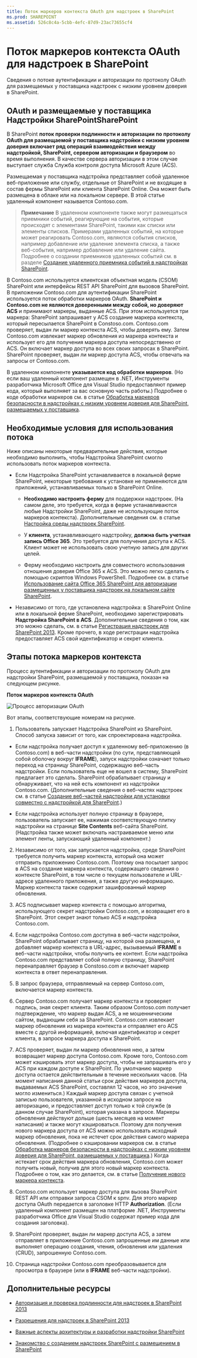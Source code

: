 ```yaml
---
title: Поток маркеров контекста OAuth для надстроек в SharePoint
ms.prod: SHAREPOINT
ms.assetid: 526c8c4a-5cbb-4efc-87d9-23ac73655cf4
---
```



# Поток маркеров контекста OAuth для надстроек в SharePoint
Сведения о потоке аутентификации и авторизации по протоколу OAuth для размещаемых у поставщика надстроек с низким уровнем доверия в SharePoint.
## OAuth и размещаемые у поставщика Надстройки SharePointSharePoint
<a name="OAuth_Actors"> </a>

В SharePoint **поток проверки подлинности и авторизации по протоколу OAuth для размещаемой у поставщика надстройки с низким уровнем доверия включает ряд операций взаимодействия между надстройкой, SharePoint, сервером авторизации и браузером** во время выполнения. В качестве сервера авторизации в этом случае выступает служба Служба контроля доступа Microsoft Azure (ACS).
  
    
    
Размещаемая у поставщика надстройка представляет собой удаленное веб-приложение или службу, отдельные от SharePoint и не входящие в состав фермы SharePoint или клиента SharePoint Online. Она может быть размещена в облаке или на локальном сервере. В этой статье удаленный компонент называется Contoso.com.
  
    
    

> **Примечание**
> В удаленном компоненте также могут размещаться приемники событий, реагирующие на события, которые происходят с элементами SharePoint, такими как списки или элементы списков. Примерами удаленных событий, на которые может реагировать Contoso.com, являются события списков, например добавление или удаление элемента списка, а также веб-события, например добавление или удаление сайта. Подробнее о создании приемников удаленных событий см. в разделе  [Создание удаленного приемника событий в надстройках SharePoint](create-a-remote-event-receiver-in-sharepoint-add-ins.md). 
  
    
    

В Contoso.com используется клиентская объектная модель (CSOM) SharePoint или интерфейсы REST API SharePoint для вызовов SharePoint. В приложении Contoso.com для аутентификации SharePoint используется поток обработки маркеров OAuth. **SharePoint и Contoso.com не являются доверенными между собой, но доверяют ACS** и принимают маркеры, выданные ACS. При этом используется три маркера: SharePoint запрашивает у ACS создание маркера контекста, который пересылается SharePoint в Constoso.com. Contoso.com проверяет, выдан ли маркер контекста ACS, чтобы доверять ему. Затем Contoso.com извлекает маркер обновления из маркера контекста и использует его для получения маркера доступа непосредственно от ACS. Он включает маркер доступа во всех своих запросах в SharePoint. SharePoint проверяет, выдан ли маркер доступа ACS, чтобы отвечать на запросы от Contoso.com.
  
    
    
В удаленном компоненте **указывается код обработки маркеров**. (Но если ваш удаленный компонент размещен в .NET, Инструменты разработчика Microsoft Office для Visual Studio предоставляют пример кода, который выполняет за вас основную часть работы.) Подробнее о коде обработки маркеров см. в статье [Обработка маркеров безопасности в надстройках с низким уровнем доверия для SharePoint, размещаемых у поставщика](handle-security-tokens-in-provider-hosted-low-trust-sharepoint-add-ins.md).
  
    
    

## Необходимые условия для использования потока
<a name="Prerequisites"> </a>

Ниже описаны некоторые предварительные действия, которые необходимо выполнить, чтобы Надстройка SharePoint смогло использовать поток маркеров контекста. 
  
    
    

- Если Надстройка SharePoint устанавливается в локальной ферме SharePoint, некоторые требования к установке не применяются для приложений, устанавливаемых только в SharePoint Online.
    
  - **Необходимо настроить ферму** для поддержки надстроек. (На самом деле, это требуется, когда в ферме устанавливаются любые Надстройки SharePoint, даже не использующие поток маркеров контекста). Дополнительные сведения см. в статье [Настройка среды надстроек SharePoint](http://technet.microsoft.com/ru-ru/library/fp161236%28v=office.15%29.aspx).
    
  
  - У **клиента**, устанавливающего надстройку, **должна быть учетная запись Office 365**. Это требуется для получения доступа к ACS. Клиент может не использовать свою учетную запись для других целей.
    
  
  - Ферму необходимо настроить для совместного использования отношения доверия Office 365 к ACS. Это можно легко сделать с помощью скриптов Windows PowerShell. Подробнее см. в статье  [Использование сайта Office 365 SharePoint для авторизации размещенных у поставщика надстроек на локальном сайте SharePoint](use-an-office-365-sharepoint-site-to-authorize-provider-hosted-add-ins-on-an-on.md).
    
  
- Независимо от того, где установлена надстройка: в SharePoint Online или в локальной ферме SharePoint, необходимо зарегистрировать **Надстройка SharePoint в ACS**. Дополнительные сведения о том, как это можно сделать, см. в статье [Регистрация надстроек для SharePoint 2013](register-sharepoint-add-ins-2013.md). Кроме прочего, в ходе регистрации надстройка предоставляет ACS свой идентификатор и секрет клиента.
    
  

## Этапы потока маркеров контекста
<a name="OAuth_ProcessFlowSteps"> </a>

Процесс аутентификации и авторизации по протоколу OAuth для надстройки SharePoint, размещаемой у поставщика, показан на следующем рисунке.
  
    
    

**Поток маркеров контекста OAuth**

  
    
    

  
    
    
![Процесс авторизации OAuth](images/833fcdcc-1755-438b-9ada-dce9646564c0.gif)
  
    
    
Вот этапы, соответствующие номерам на рисунке.
  
    
    

  
    
    

1. Пользователь запускает Надстройка SharePoint из SharePoint. Способ запуска зависит от того, как спроектирована надстройка.
    
  - Если надстройка получает доступ к удаленному веб-приложению (в Contoso.com) в веб-части надстройки (по сути, представляющей собой оболочку вокруг **IFRAME**), запуск надстройки означает только переход на страницу SharePoint, содержащую веб-часть надстройки. Если пользователь еще не вошел в систему, SharePoint предлагает это сделать. SharePoint обрабатывает страницу и обнаруживает, что на ней есть компонент из надстройки Contoso.com. (Дополнительные сведения о веб-частях надстроек см. в статье  [Создание веб-частей надстройки для установки совместно с надстройкой для SharePoint](create-add-in-parts-to-install-with-your-sharepoint-add-in.md).)
    
  
  - Если надстройка использует полную страницу в браузере, пользователь запускает ее, нажимая соответствующую плитку надстройки на странице **Site Contents** веб-сайта SharePoint. (Надстройка также может включать настраиваемое меню или элемент ленты, запускающий удаленный компонент.)
    
  
2. Независимо от того, как запускается надстройка, среде SharePoint требуется получить маркер контекста, который она может отправить приложению Contoso.com. Поэтому она посылает запрос в ACS на создание маркера контекста, содержащего сведения о контексте SharePoint, в том числе о текущем пользователе и URL-адресе удаленного приложения, а также другую информацию. Маркер контекста также содержит зашифрованный маркер обновления.
    
  
3. ACS подписывает маркер контекста с помощью алгоритма, использующего секрет надстройки Contoso.com, и возвращает его в SharePoint. Этот секрет знают только ACS и надстройка Contoso.com.
    
  
4. Если надстройка Contoso.com доступна в веб-части надстройки, SharePoint обрабатывает страницу, на которой она размещена, и добавляет маркер контекста в URL-адрес, вызываемый **IFRAME** в веб-части надстройки, чтобы получить ее контент. Если надстройка Contoso.com представляет собой полную страницу, SharePoint перенаправляет браузер в Constoso.com и включает маркер контекста в ответ перенаправления.
    
  
5. В запрос браузера, отправляемый на сервер Contoso.com, включается маркер контекста.
    
  
6. Сервер Contoso.com получает маркер контекста и проверяет подпись, зная секрет клиента. Таким образом Contoso.com получает подтверждение, что маркер выдан ACS, а не мошенническим сайтом, выдающим себя за SharePoint. Contoso.com извлекает маркер обновления из маркера контекста и отправляет его ACS вместе с другой информацией, включая идентификатор и секрет клиента, в запросе маркера доступа к SharePoint.
    
  
7. ACS проверяет, выдан ли маркер обновления нею, а затем возвращает маркер доступа Contoso.com. Кроме того, Contoso.com может кэшировать этот маркер доступа, чтобы не запрашивать его у ACS при каждом доступе к SharePoint. По умолчанию маркер доступа остается действительным в течение нескольких часов. (На момент написания данной статьи срок действия маркеров доступа, выдаваемых ACS SharePoint, составлял 12 часов, но это значение могло измениться.) Каждый маркер доступа связан с учетной записью пользователя, указанной в исходном запросе на авторизацию, и предоставляет доступ только к той службе (в данном случае SharePoint), которая указана в запросе. Маркеры обновления действуют дольше (шесть месяцев на момент написания) и также могут кэшироваться. Поэтому для получения нового маркера доступа от ACS можно использовать исходный маркер обновления, пока не истечет срок действия самого маркера обновления. (Подробнее о кэшировании маркеров см. в статье  [Обработка маркеров безопасности в надстройках с низким уровнем доверия для SharePoint, размещаемых у поставщика](handle-security-tokens-in-provider-hosted-low-trust-sharepoint-add-ins.md).) Когда истекает срок действия маркера обновления, Contoso.com может получить новый, получив для этого новый маркер контекста. Подробнее о том, как это делается, см. в статье  [Получение нового маркера контекста](handle-security-tokens-in-provider-hosted-low-trust-sharepoint-add-ins.md#GetNewContextToken).
    
  
8. Contoso.com использует маркер доступа для вызова SharePoint REST API или отправки запроса CSOM к spnv. Для этого маркер доступа OAuth передается в заголовке HTTP **Authorization**. (Если удаленный компонент размещен на платформе .NET, Инструменты разработчика Office для Visual Studio содержат пример кода для создания заголовка).
    
  
9. SharePoint проверяет, выдан ли маркер доступа ACS, а затем отправляет в приложение Contoso.com запрошенные им данные или выполняет операцию создания, чтения, обновления или удаления (CRUD), запрошенную Contoso.com.
    
  
10. Страница надстройки Contoso.com преобразовывается для просмотра в браузере (или в **IFRAME** веб-части надстройки).
    
  

## Дополнительные ресурсы
<a name="Filename_AdditionalResources"> </a>


-  [Авторизация и проверка подлинности для надстроек в SharePoint 2013](authorization-and-authentication-of-sharepoint-add-ins.md)
    
  
-  [Разрешения для надстроек в SharePoint 2013](add-in-permissions-in-sharepoint-2013.md)
    
  
-  [Важные аспекты архитектуры и разработки надстройки SharePoint](important-aspects-of-the-sharepoint-add-in-architecture-and-development-landscap.md)
    
  
-  [Знакомство с созданием надстроек SharePoint с размещением в SharePoint](get-started-creating-sharepoint-hosted-sharepoint-add-ins.md)
    
  

